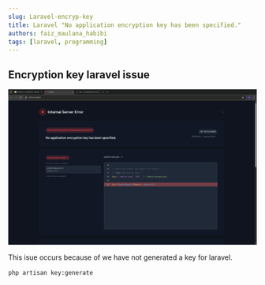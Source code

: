 ```yaml
---
slug: Laravel-encryp-key
title: Laravel "No application encryption key has been specified."
authors: faiz_maulana_habibi
tags: [laravel, programming]
---
```


## Encryption key laravel issue

![Key issue laravel](./img/key-issue.png)

<!-- truncate -->

This isue occurs because of we have not generated a key for laravel.

```sh
php artisan key:generate
```